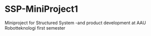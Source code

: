 # SSP-MiniProject1
Miniproject for Structured System -and product development at AAU Robotteknologi first semester
